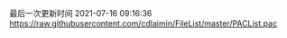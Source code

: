 最后一次更新时间 2021-07-16 09:16:36
https://raw.githubusercontent.com/cdlaimin/FileList/master/PACList.pac

